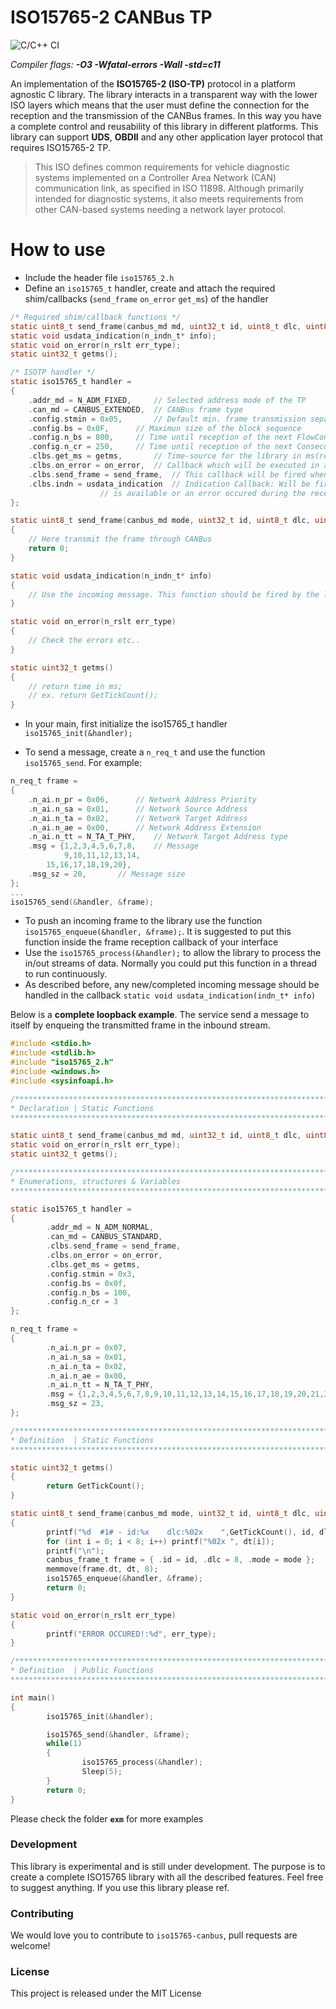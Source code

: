 # ISO15765-2 CANBus TP 
![C/C++ CI](https://github.com/devcoons/iso15765-canbus/workflows/C/C++%20CI/badge.svg) 

*Compiler flags: **-O3 -Wfatal-errors -Wall -std=c11***

An implementation of the **ISO15765-2 (ISO-TP)** protocol in a platform agnostic C library. The library interacts in a transparent way with the lower ISO layers which means that the user must define the connection for the reception and the transmission of the CANBus frames. In this way you have a complete control and reusability of this library in different platforms. This library can support **UDS**, **OBDII** and any other application layer protocol that requires ISO15765-2 TP.

>This ISO defines common requirements for vehicle diagnostic systems implemented on a Controller Area Network (CAN) communication link, as specified in ISO 11898.
>Although primarily intended for diagnostic systems, it also meets requirements from other CAN-based systems needing a network layer protocol.

# How to use

- Include the header file `iso15765_2.h`
- Define an `iso15765_t` handler, create and attach the required shim/callbacks (`send_frame` `on_error` `get_ms`) of the handler
```C
/* Required shim/callback functions */
static uint8_t send_frame(canbus_md md, uint32_t id, uint8_t dlc, uint8_t* data);
static void usdata_indication(n_indn_t* info);
static void on_error(n_rslt err_type);
static uint32_t getms();

/* ISOTP handler */
static iso15765_t handler =
{
	.addr_md = N_ADM_FIXED,		// Selected address mode of the TP
	.can_md = CANBUS_EXTENDED,	// CANBus frame type
	.config.stmin = 0x05,		// Default min. frame transmission separation
	.config.bs = 0x0F,		// Maximun size of the block sequence
	.config.n_bs = 800,		// Time until reception of the next FlowControl N_PDU
 	.config.n_cr = 250,		// Time until reception of the next ConsecutiveFrame N_PDU
	.clbs.get_ms = getms,		// Time-source for the library in ms(required)
	.clbs.on_error = on_error,	// Callback which will be executed in any occured error.
	.clbs.send_frame = send_frame,	// This callback will be fired when a transmission of a canbus frame is ready.
	.clbs.indn = usdata_indication	// Indication Callback: Will be fired when a reception
					// is available or an error occured during the reception.
};

static uint8_t send_frame(canbus_md mode, uint32_t id, uint8_t dlc, uint8_t* data)
{
    // Here transmit the frame through CANBus
    return 0;
}

static void usdata_indication(n_indn_t* info)
{
    // Use the incoming message. This function should be fired by the library when a new complete message arrives.
}

static void on_error(n_rslt err_type)
{
    // Check the errors etc..
}

static uint32_t getms()
{
    // return time in ms; 
    // ex. return GetTickCount();
}
```

- In your main, first initialize the iso15765_t handler `iso15765_init(&handler);`

- To send a message, create a `n_req_t` and use the function `iso15765_send`. For example:

```C
n_req_t frame =
{
    .n_ai.n_pr = 0x06,		// Network Address Priority
    .n_ai.n_sa = 0x01,		// Network Source Address
    .n_ai.n_ta = 0x02,		// Network Target Address
    .n_ai.n_ae = 0x00,		// Network Address Extension
    .n_ai.n_tt = N_TA_T_PHY,	// Network Target Address type
    .msg = {1,2,3,4,5,6,7,8,	// Message
    	    9,10,11,12,13,14,
	    15,16,17,18,19,20},
    .msg_sz = 20,		// Message size
};
...
iso15765_send(&handler, &frame);
```
- To push an incoming frame to the library use the function `iso15765_enqueue(&handler, &frame);`. It is suggested to put this function inside the frame reception callback of your interface
- Use the `iso15765_process(&handler);` to allow the library to process the in/out streams of data. Normally you could put this function in a thread to run continuously.
- As described before, any new/completed incoming message should be handled in the callback `static void usdata_indication(indn_t* info)`

Below is a **complete loopback example**. The service send a message to itself by enqueing the transmitted frame in the inbound stream.

```C
#include <stdio.h>
#include <stdlib.h>
#include "iso15765_2.h"
#include <windows.h>
#include <sysinfoapi.h>

/******************************************************************************
* Declaration | Static Functions
******************************************************************************/

static uint8_t send_frame(canbus_md md, uint32_t id, uint8_t dlc, uint8_t* dt);
static void on_error(n_rslt err_type);
static uint32_t getms();

/******************************************************************************
* Enumerations, structures & Variables
******************************************************************************/

static iso15765_t handler =
{
        .addr_md = N_ADM_NORMAL,
        .can_md = CANBUS_STANDARD,
        .clbs.send_frame = send_frame,
        .clbs.on_error = on_error,
        .clbs.get_ms = getms,
        .config.stmin = 0x3,
        .config.bs = 0x0f,
        .config.n_bs = 100,
        .config.n_cr = 3
};

n_req_t frame =
{
        .n_ai.n_pr = 0x07,
        .n_ai.n_sa = 0x01,
        .n_ai.n_ta = 0x02,
        .n_ai.n_ae = 0x00,
        .n_ai.n_tt = N_TA_T_PHY,
        .msg = {1,2,3,4,5,6,7,8,9,10,11,12,13,14,15,16,17,18,19,20,21,22,23},
        .msg_sz = 23,
};

/******************************************************************************
* Definition  | Static Functions
******************************************************************************/

static uint32_t getms()
{
        return GetTickCount();
}

static uint8_t send_frame(canbus_md mode, uint32_t id, uint8_t dlc, uint8_t* dt)
{
        printf("%d  #1# - id:%x    dlc:%02x    ",GetTickCount(), id, dlc);
        for (int i = 0; i < 8; i++) printf("%02x ", dt[i]);
        printf("\n");
        canbus_frame_t frame = { .id = id, .dlc = 8, .mode = mode };
        memmove(frame.dt, dt, 8);
        iso15765_enqueue(&handler, &frame);
        return 0;
}

static void on_error(n_rslt err_type)
{
        printf("ERROR OCCURED!:%d", err_type);
}

/******************************************************************************
* Definition  | Public Functions
******************************************************************************/

int main()
{
        iso15765_init(&handler);

        iso15765_send(&handler, &frame);
        while(1)
        {
                iso15765_process(&handler);
                Sleep(5);
        }
        return 0;
}
```

Please check the folder **`exm`** for more examples

### Development

This library is experimental and is still under development. The purpose is to create a complete ISO15765 library with all the described features. Feel free to suggest anything. If you use this library please ref.

### Contributing
We would love you to contribute to `iso15765-canbus`, pull requests are welcome!

### License
This project is released under the MIT License
